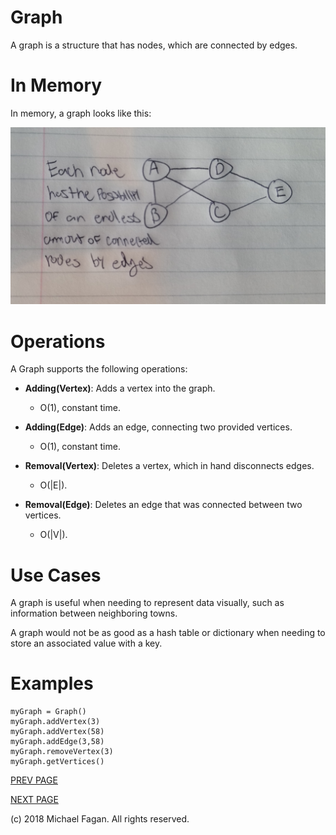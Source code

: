 # Graph

A graph is a structure that has nodes, which are connected by edges.

# In Memory

In memory, a graph looks like this:

![Image of Graph in Memory](images/graph_memory.jpg)

# Operations

A Graph supports the following operations:

* **Adding(Vertex)**: Adds a vertex into the graph.
  * O(1), constant time.

* **Adding(Edge)**: Adds an edge, connecting two provided vertices.
  * O(1), constant time.

* **Removal(Vertex)**: Deletes a vertex, which in hand disconnects edges.
  * O(|E|).
  
* **Removal(Edge)**: Deletes an edge that was connected between two vertices.
  * O(|V|).

# Use Cases

A graph is useful when needing to represent data visually, such as information between neighboring towns.

A graph would not be as good as a hash table or dictionary when needing to store an associated value with a key.

# Examples

~~~
myGraph = Graph()
myGraph.addVertex(3)
myGraph.addVertex(58)
myGraph.addEdge(3,58)
myGraph.removeVertex(3)
myGraph.getVertices()
~~~

[PREV PAGE](avltree.md)

[NEXT PAGE](binaryheap.md)

(c) 2018 Michael Fagan. All rights reserved.
